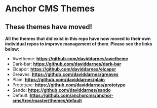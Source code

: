 # Anchor CMS Themes

## These themes have moved!

**All the themes that did exist in this repo have now moved to their own individual repos to improve management of them. Please see the links below:**

- Awetheme: **https://github.com/daviddarnes/awetheme**
- Dark-bar: **https://github.com/daviddarnes/dark-bar**
- Elcapor: **https://github.com/daviddarnes/elcapor**
- Greaves: **https://github.com/daviddarnes/greaves**
- Plain: **https://github.com/daviddarnes/plain**
- Prototype: **https://github.com/daviddarnes/prototype**
- Sando: **https://github.com/daviddarnes/sando**
- Default: **https://github.com/anchorcms/anchor-cms/tree/master/themes/default**
